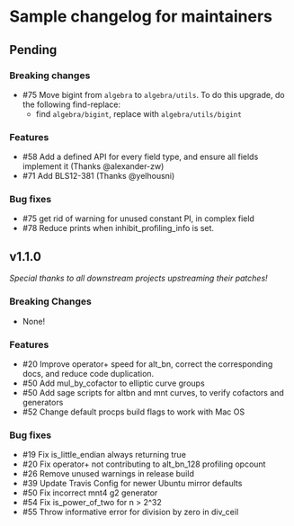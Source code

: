 # Sample changelog for maintainers

## Pending

### Breaking changes
- #75 Move bigint from `algebra` to `algebra/utils`. To do this upgrade, do the following find-replace:
    - find `algebra/bigint`, replace with `algebra/utils/bigint`

### Features
- #58 Add a defined API for every field type, and ensure all fields implement it (Thanks @alexander-zw)
- #71 Add BLS12-381 (Thanks @yelhousni)

### Bug fixes
- #75 get rid of warning for unused constant PI, in complex field
- #78 Reduce prints when inhibit_profiling_info is set.

## v1.1.0

_Special thanks to all downstream projects upstreaming their patches!_

### Breaking Changes
- None!

### Features
- #20 Improve operator+ speed for alt_bn, correct the corresponding docs, and reduce code duplication.
- #50 Add mul_by_cofactor to elliptic curve groups
- #50 Add sage scripts for altbn and mnt curves, to verify cofactors and generators
- #52 Change default procps build flags to work with Mac OS

### Bug fixes
- #19 Fix is_little_endian always returning true
- #20 Fix operator+ not contributing to alt_bn_128 profiling opcount 
- #26 Remove unused warnings in release build
- #39 Update Travis Config for newer Ubuntu mirror defaults
- #50 Fix incorrect mnt4 g2 generator
- #54 Fix is_power_of_two for n > 2^32
- #55 Throw informative error for division by zero in div_ceil